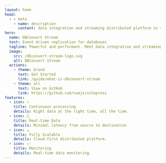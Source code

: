 ```yaml
---
layout: home
head:
  - - meta
    - name: description
      content: data integration and streaming distributed platform to replicate data between databases. 
hero:
  name: DBConvert Stream
  text: Event driven replication for databases
  tagline: Powerful and performant. Meet data integration and streaming distributed platform to replicate data between databases. 
  image:
    src: /dbconvert-stream-logo.svg
    alt: DBConvert Stream
  actions:
    - theme: brand
      text: Get Started
      link: /guide/what-is-dbconvert-stream
    - theme: alt
      text: View on GitHub
      link: https://github.com/vuejs/vitepress
features:
  - icon: ♾️
    title: Continuous processing
    details: Right data at the right time, all the time.
  - icon: 🚀
    title: Real-time Data 
    details: Minimal latency from source to destination
  - icon: ☁️
    title: Fully Scalable
    details: Cloud-first distributed platform.
  - icon: 📈
    title: Monitoring
    details: Real-time data monitoring.
---
```



<!-- <script setup>
import Counter from './components/Counter.vue'
</script> -->
<!-- <Counter/> -->

